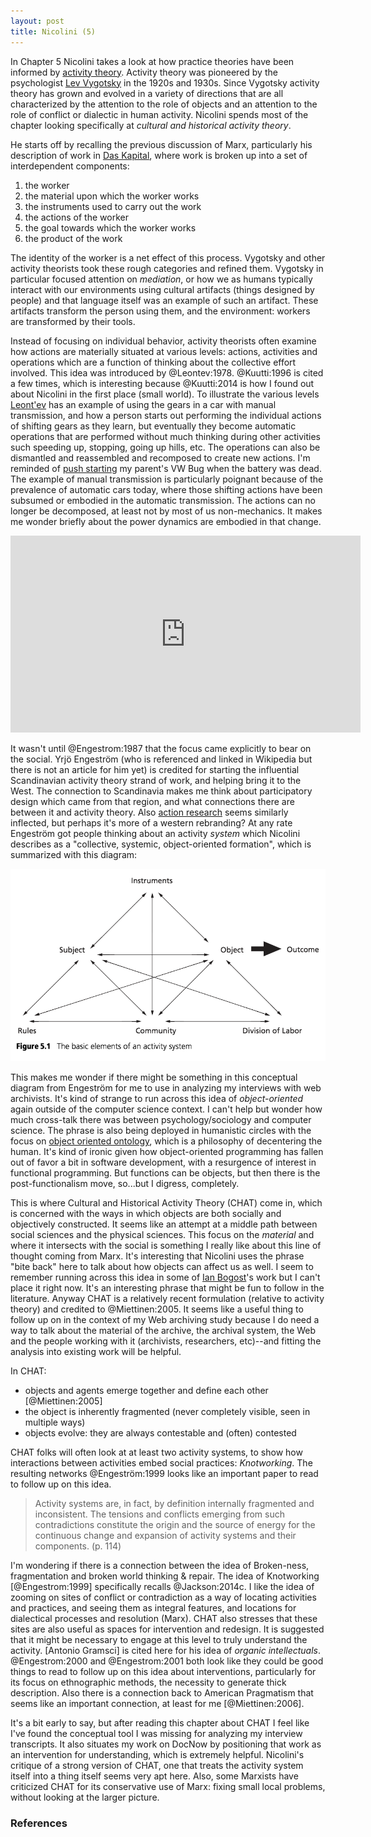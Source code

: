 ```yaml
---
layout: post
title: Nicolini (5)
---
```


In Chapter 5 Nicolini takes a look at how practice theories have been informed
by [activity theory]. Activity theory was pioneered by the psychologist [Lev
Vygotsky] in the 1920s and 1930s. Since Vygotsky activity theory has grown and
evolved in a variety of directions that are all characterized by the attention
to the role of objects and an attention to the role of conflict or dialectic in
human activity. Nicolini spends most of the chapter looking specifically at
*cultural and historical activity theory*. 

He starts off by recalling the previous discussion of Marx, particularly his
description of work in [Das Kapital], where work is broken up into a set of
interdependent components:

1. the worker
2. the material upon which the worker works
3. the instruments used to carry out the work
4. the actions of the worker
5. the goal towards which the worker works
6. the product of the work

The identity of the worker is a net effect of this process. Vygotsky and other
activity theorists took these rough categories and refined them. Vygotsky in
particular focused attention on *mediation*, or how we as humans typically
interact with our environments using cultural artifacts (things designed by
people) and that language itself was an example of such an artifact. These
artifacts transform the person using them, and the environment: workers are
transformed by their tools.

Instead of focusing on individual behavior, activity theorists often examine how
actions are materially situated at various levels: actions, activities and
operations which are a function of thinking about the collective effort
involved. This idea was introduced by @Leontev:1978. @Kuutti:1996 is cited a few
times, which is interesting because @Kuutti:2014 is how I found out about
Nicolini in the first place (small world).  To illustrate the various levels
[Leont'ev] has an example of using the gears in a car with manual transmission,
and how a person starts out performing the individual actions of shifting gears
as they learn, but eventually they become automatic operations that are
performed without much thinking during other activities such speeding up,
stopping, going up hills, etc. The operations can also be dismantled and
reassembled and recomposed to create new actions. I'm reminded of [push
starting] my parent's VW Bug when the battery was dead. The example of manual
transmission is particularly poignant because of the prevalence of automatic
cars today, where those shifting actions have been subsumed or embodied in the
automatic transmission. The actions can no longer be decomposed, at least not by
most of us non-mechanics. It makes me wonder briefly about the power dynamics
are embodied in that change.

<iframe width="560" height="315" src="https://www.youtube.com/embed/5C5M8hhVvjM"
frameborder="0" allowfullscreen></iframe>

It wasn't until @Engestrom:1987 that the focus came explicitly to bear on the
social. Yrjö Engeström (who is referenced and linked in Wikipedia but there is
not an article for him yet) is credited for starting the influential
Scandinavian activity theory strand of work, and helping bring it to the West.
The connection to Scandinavia makes me think about participatory design which
came from that region, and what connections there are between it and activity 
theory. Also [action research] seems similarly inflected, but perhaps it's more
of a western rebranding? At any rate Engeström got people thinking about an
activity *system* which Nicolini describes as a "collective, systemic,
object-oriented formation", which is summarized with this diagram:

<img src="/images/engestrom.png" class="img-responsive" />

This makes me wonder if there might be something in this conceptual diagram 
from Engeström for me to use in analyzing my interviews with web archivists.
It's kind of strange to run across this idea of *object-oriented* again outside
of the computer science context. I can't help but wonder how much cross-talk
there was between psychology/sociology and computer science. The phrase is also
being deployed in humanistic circles with the focus on [object oriented
ontology], which is a philosophy of decentering the human. It's kind of ironic
given how object-oriented programming has fallen out of favor a bit in software
development, with a resurgence of interest in functional programming. But
functions can be objects, but then there is the post-functionalism move, 
so...but I digress, completely.

This is where Cultural and Historical Activity Theory (CHAT) come in, which is
concerned with the ways in which objects are both socially and objectively
constructed. It seems like an attempt at a middle path between social sciences
and the physical sciences. This focus on the *material* and where it intersects
with the social is something I really like about this line of thought coming
from Marx. It's interesting that Nicolini uses the phrase "bite back" here to
talk about how objects can affect us as well. I seem to remember running across
this idea in some of [Ian Bogost]'s work but I can't place it right now. It's an
interesting phrase that might be fun to follow in the literature. Anyway CHAT is
a relatively recent formulation (relative to activity theory) and credited to
@Miettinen:2005. It seems like a useful thing to follow up on in the context of
my Web archiving study because I do need a way to talk about the material of the
archive, the archival system, the Web and the people working with it
(archivists, researchers, etc)--and fitting the analysis into existing work will
be helpful.

In CHAT:

* objects and agents emerge together and define each other [@Miettinen:2005]
* the object is inherently fragmented (never completely visible, seen in
  multiple ways)
* objects evolve: they are always contestable and (often) contested

CHAT folks will often look at at least two activity systems, to show how
interactions between activities embed social practices: *Knotworking*. The 
resulting networks @Engeström:1999 looks like an important paper to read to
follow up on this idea.

> Activity systems are, in fact, by definition internally fragmented 
> and inconsistent. The tensions and conflicts emerging from such 
> contradictions constitute the origin and the source of energy for the
> continuous change and expansion of activity systems and their components.
> (p. 114)

I'm wondering if there is a connection between the idea of Broken-ness, 
fragmentation and broken world thinking & repair. The idea of Knotworking
[@Engestrom:1999] specifically recalls @Jackson:2014c. I like the idea of
zooming on sites of conflict or contradiction as a way of locating activities
and practices, and seeing them as integral features, and locations for
dialectical processes and resolution (Marx). CHAT also stresses that these sites
are also useful as spaces for intervention and redesign. It is suggested that it
might be necessary to engage at this level to truly understand the activity.
[Antonio Gramsci] is cited here for his idea of *organic intellectuals*.
@Engestrom:2000 and @Engestrom:2001 both look like they could be good things to
read to follow up on this idea about interventions, particularly for its focus
on ethnographic methods, the necessity to generate thick description. Also there
is a connection back to American Pragmatism that seems like an important
connection, at least for me [@Miettinen:2006].

It's a bit early to say, but after reading this chapter about CHAT I feel like
I've found the conceptual tool I was missing for analyzing my interview
transcripts. It also situates my work on DocNow by positioning that work as an
intervention for understanding, which is extremely helpful. Nicolini's critique
of a strong version of CHAT, one that treats the activity system itself into a
thing itself seems very apt here. Also, some Marxists have criticized CHAT for
its conservative use of Marx: fixing small local problems, without looking at
the larger picture.

### References

[Activity Theory]: https://en.wikipedia.org/wiki/Activity_theory 
[Lev Vygotsky]: https://en.wikipedia.org/wiki/Lev_Vygotsky
[Leont'ev]: https://en.wikipedia.org/wiki/Aleksei_N._Leontiev
[push starting]: https://www.youtube.com/watch?v=5C5M8hhVvjM
[Yrjö Engeström]: https://en.wikipedia.org/w/index.php?title=Yrj%C3%B6_Engestr%C3%B6m&action=edit&redlink=1
[object oriented ontology]: https://en.wikipedia.org/wiki/Object-oriented_ontology
[action research]: https://en.wikipedia.org/wiki/Action_research
[Ian Bogost]: https://en.wikipedia.org/wiki/Ian_Bogost
[Das Kapital]: https://en.wikipedia.org/wiki/Capital:_Critique_of_Political_Economy
